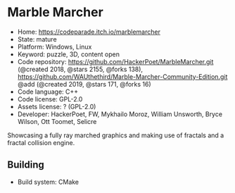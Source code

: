 # Marble Marcher

- Home: https://codeparade.itch.io/marblemarcher
- State: mature
- Platform: Windows, Linux
- Keyword: puzzle, 3D, content open
- Code repository: https://github.com/HackerPoet/MarbleMarcher.git (@created 2018, @stars 2155, @forks 138), https://github.com/WAUthethird/Marble-Marcher-Community-Edition.git @add (@created 2019, @stars 171, @forks 16)
- Code language: C++
- Code license: GPL-2.0
- Assets license: ? (GPL-2.0)
- Developer: HackerPoet, FW, Mykhailo Moroz, William Unsworth, Bryce Wilson, Ott Toomet, Selicre

Showcasing a fully ray marched graphics and making use of fractals and a fractal collision engine.

## Building

- Build system: CMake
